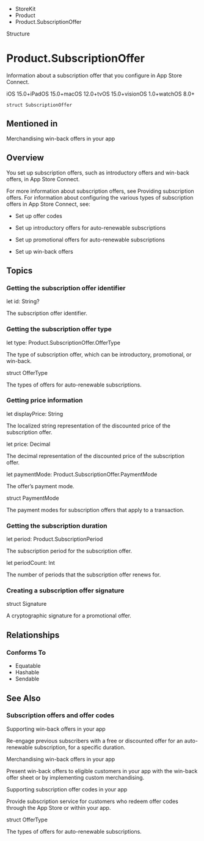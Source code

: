 

- StoreKit
- Product
-  Product.SubscriptionOffer 

Structure

# Product.SubscriptionOffer

Information about a subscription offer that you configure in App Store Connect.

iOS 15.0+iPadOS 15.0+macOS 12.0+tvOS 15.0+visionOS 1.0+watchOS 8.0+

``` source
struct SubscriptionOffer
```

## Mentioned in 

Merchandising win-back offers in your app

## Overview

You set up subscription offers, such as introductory offers and win-back offers, in App Store Connect.

For more information about subscription offers, see Providing subscription offers. For information about configuring the various types of subscription offers in App Store Connect, see:

- Set up offer codes

- Set up introductory offers for auto-renewable subscriptions

- Set up promotional offers for auto-renewable subscriptions

- Set up win-back offers

## Topics

### Getting the subscription offer identifier

let id: String?

The subscription offer identifier.

### Getting the subscription offer type

let type: Product.SubscriptionOffer.OfferType

The type of subscription offer, which can be introductory, promotional, or win-back.

struct OfferType

The types of offers for auto-renewable subscriptions.

### Getting price information

let displayPrice: String

The localized string representation of the discounted price of the subscription offer.

let price: Decimal

The decimal representation of the discounted price of the subscription offer.

let paymentMode: Product.SubscriptionOffer.PaymentMode

The offer’s payment mode.

struct PaymentMode

The payment modes for subscription offers that apply to a transaction.

### Getting the subscription duration

let period: Product.SubscriptionPeriod

The subscription period for the subscription offer.

let periodCount: Int

The number of periods that the subscription offer renews for.

### Creating a subscription offer signature

struct Signature

A cryptographic signature for a promotional offer.

## Relationships

### Conforms To

- Equatable
- Hashable
- Sendable

## See Also

### Subscription offers and offer codes

Supporting win-back offers in your app

Re-engage previous subscribers with a free or discounted offer for an auto-renewable subscription, for a specific duration.

Merchandising win-back offers in your app

Present win-back offers to eligible customers in your app with the win-back offer sheet or by implementing custom merchandising.

Supporting subscription offer codes in your app

Provide subscription service for customers who redeem offer codes through the App Store or within your app.

struct OfferType

The types of offers for auto-renewable subscriptions.

